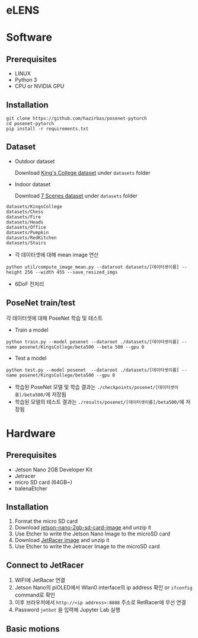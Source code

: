 # eLENS

# Software

## Prerequisites
* LINUX
* Python 3
* CPU or NVIDIA GPU

## Installation
```
git clone https://github.com/hazirbas/posenet-pytorch
cd posenet-pytorch
pip install -r requirements.txt
```

## Dataset
* Outdoor dataset

  Download [King's College dataset](https://www.repository.cam.ac.uk/handle/1810/251342) under `datasets` folder
  
* Indoor dataset

  Download [7 Scenes dataset](https://www.microsoft.com/en-us/research/project/rgb-d-dataset-7-scenes/) under `datasets` folder

```
datasets/KingsCollege
datasets/Chess
datasets/Fire
datasets/Heads
datasets/Office
datasets/Pumpkin
datasets/RedKitchen
datasets/Stairs
```

* 각 데이터셋에 대해 mean image 연산

```
python util/compute_image_mean.py --dataroot datasets/[데이터셋이름] --height 256 --width 455 --save_resized_imgs
```

* 6DoF 전처리


## PoseNet train/test

각 데이터셋에 대해 PoseNet 학습 및 테스트

* Train a model
```
python train.py --model posenet --dataroot ./datasets/[데이터셋이름] --name posenet/KingsCollege/beta500 --beta 500 --gpu 0
```

* Test a model
```
python test.py --model posenet  --dataroot ./datasets/[데이터셋이름] --name posenet/KingsCollege/beta500 --gpu 0
```

* 학습된 PoseNet 모델 및 학습 결과는 `./checkpoints/posenet/[데이터셋이름]/beta500/`에 저장됨
* 학습된 모델의 테스트 결과는 `./results/posenet/[데이터셋이름]/beta500/`에 저장됨


# Hardware

## Prerequisites
* Jetson Nano 2GB Developer Kit
* Jetracer
* micro SD card (64GB~)
* balenaEtcher

## Installation

1. Format the micro SD card
2. Download [jetson-nano-2gb-sd-card-image](https://developer.nvidia.com/jetson-nano-2gb-sd-card-image) and unzip it
3. Use Etcher to write the Jetson Nano Image to the microSD card
4. Download [JetRacer image](https://drive.google.com/file/d/1YtnjQ77w1B9REzy1JgLJbVSs2K3ocAEr/view?usp=sharing) and unzip it
5. Use Etcher to write the Jetracer Image to the microSD card

## Connect to JetRacer

1. WIFI에 JetRacer 연결
2. Jetson Nano의 piOLED에서 Wlan0 interface의 ip address 확인 or `ifconfig` command로 확인
3. 이후 브라우저에서 `http://<ip address>:8888` 주소로 RetRacer에 무선 연결
4. Password `jetbot` 을 입력해 Jupyter Lab 실행

## Basic motions


